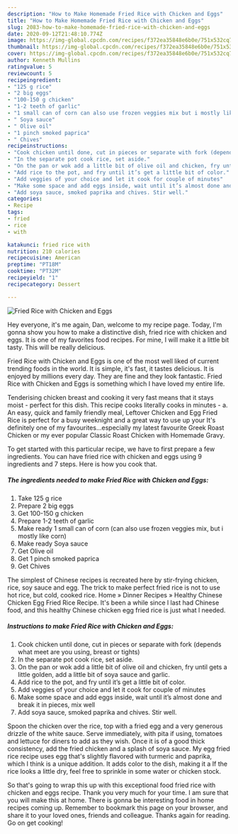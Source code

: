```yaml
---
description: "How to Make Homemade Fried Rice with Chicken and Eggs"
title: "How to Make Homemade Fried Rice with Chicken and Eggs"
slug: 2083-how-to-make-homemade-fried-rice-with-chicken-and-eggs
date: 2020-09-12T21:48:10.774Z
image: https://img-global.cpcdn.com/recipes/f372ea35848e6b0e/751x532cq70/fried-rice-with-chicken-and-eggs-recipe-main-photo.jpg
thumbnail: https://img-global.cpcdn.com/recipes/f372ea35848e6b0e/751x532cq70/fried-rice-with-chicken-and-eggs-recipe-main-photo.jpg
cover: https://img-global.cpcdn.com/recipes/f372ea35848e6b0e/751x532cq70/fried-rice-with-chicken-and-eggs-recipe-main-photo.jpg
author: Kenneth Mullins
ratingvalue: 5
reviewcount: 5
recipeingredient:
- "125 g rice"
- "2 big eggs"
- "100-150 g chicken"
- "1-2 teeth of garlic"
- "1 small can of corn can also use frozen veggies mix but i mostly like corn"
- " Soya sauce"
- " Olive oil"
- "1 pinch smoked paprica"
- " Chives"
recipeinstructions:
- "Cook chicken until done, cut in pieces or separate with fork (depends what meet are you using, breast or tights)"
- "In the separate pot cook rice, set aside."
- "On the pan or wok add a little bit of olive oil and chicken, fry until gets a little golden, add a little bit of soya sauce and garlic."
- "Add rice to the pot, and fry until it’s get a little bit of color."
- "Add veggies of your choice and let it cook for couple of minutes"
- "Make some space and add eggs inside, wait until it’s almost done and break it in pieces, mix well"
- "Add soya sauce, smoked paprika and chives. Stir well."
categories:
- Recipe
tags:
- fried
- rice
- with

katakunci: fried rice with 
nutrition: 210 calories
recipecuisine: American
preptime: "PT18M"
cooktime: "PT32M"
recipeyield: "1"
recipecategory: Dessert

---
```



![Fried Rice with Chicken and Eggs](https://img-global.cpcdn.com/recipes/f372ea35848e6b0e/751x532cq70/fried-rice-with-chicken-and-eggs-recipe-main-photo.jpg)

Hey everyone, it's me again, Dan, welcome to my recipe page. Today, I'm gonna show you how to make a distinctive dish, fried rice with chicken and eggs. It is one of my favorites food recipes. For mine, I will make it a little bit tasty. This will be really delicious.

Fried Rice with Chicken and Eggs is one of the most well liked of current trending foods in the world. It is simple, it's fast, it tastes delicious. It is enjoyed by millions every day. They are fine and they look fantastic. Fried Rice with Chicken and Eggs is something which I have loved my entire life.

Tenderising chicken breast and cooking it very fast means that it stays moist - perfect for this dish. This recipe cooks literally cooks in minutes - a. An easy, quick and family friendly meal, Leftover Chicken and Egg Fried Rice is perfect for a busy weeknight and a great way to use up your It&#39;s definitely one of my favourites…especially my latest favourite Greek Roast Chicken or my ever popular Classic Roast Chicken with Homemade Gravy.


To get started with this particular recipe, we have to first prepare a few ingredients. You can have fried rice with chicken and eggs using 9 ingredients and 7 steps. Here is how you cook that.

<!--inarticleads1-->

##### The ingredients needed to make Fried Rice with Chicken and Eggs:

1. Take 125 g rice
1. Prepare 2 big eggs
1. Get 100-150 g chicken
1. Prepare 1-2 teeth of garlic
1. Make ready 1 small can of corn (can also use frozen veggies mix, but i mostly like corn)
1. Make ready  Soya sauce
1. Get  Olive oil
1. Get 1 pinch smoked paprica
1. Get  Chives


The simplest of Chinese recipes is recreated here by stir-frying chicken, rice, soy sauce and egg. The trick to make perfect fried rice is not to use hot rice, but cold, cooked rice. Home » Dinner Recipes » Healthy Chinese Chicken Egg Fried Rice Recipe. It&#39;s been a while since l last had Chinese food, and this healthy Chinese chicken egg fried rice is just what l needed. 

<!--inarticleads2-->

##### Instructions to make Fried Rice with Chicken and Eggs:

1. Cook chicken until done, cut in pieces or separate with fork (depends what meet are you using, breast or tights)
1. In the separate pot cook rice, set aside.
1. On the pan or wok add a little bit of olive oil and chicken, fry until gets a little golden, add a little bit of soya sauce and garlic.
1. Add rice to the pot, and fry until it’s get a little bit of color.
1. Add veggies of your choice and let it cook for couple of minutes
1. Make some space and add eggs inside, wait until it’s almost done and break it in pieces, mix well
1. Add soya sauce, smoked paprika and chives. Stir well.


Spoon the chicken over the rice, top with a fried egg and a very generous drizzle of the white sauce. Serve immediately, with pita if using, tomatoes and lettuce for diners to add as they wish. Once it is of a good thick consistency, add the fried chicken and a splash of soya sauce. My egg fried rice recipe uses egg that&#39;s slightly flavored with turmeric and paprika, which I think is a unique addition. It adds color to the dish, making it a If the rice looks a little dry, feel free to sprinkle in some water or chicken stock. 

So that's going to wrap this up with this exceptional food fried rice with chicken and eggs recipe. Thank you very much for your time. I am sure that you will make this at home. There is gonna be interesting food in home recipes coming up. Remember to bookmark this page on your browser, and share it to your loved ones, friends and colleague. Thanks again for reading. Go on get cooking!
